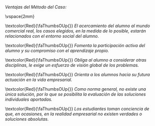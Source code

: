 
*Ventajas del Método del Caso:*
      
\vspace{2mm}

\textcolor{Red}{\faThumbsOUp{}} *El acercamiento del alumno al mundo comercial real, los casos elegidos, en la medida de lo posible, estarán relacionados con el entorno social del alumno.*

\textcolor{Red}{\faThumbsOUp{}} *Fomenta la participación activa del alumno y su compromiso con el aprendizaje propio.*

\textcolor{Red}{\faThumbsOUp{}} *Obliga al alumno a considerar otras disciplinas, le exige un esfuerzo de visión global de los problemas.* 

\textcolor{Red}{\faThumbsOUp{}} *Orienta a los alumnos hacia su futura actuación en la vida empresarial.* 

\textcolor{Red}{\faThumbsOUp{}} *Como norma general, no existe una única solución, por lo que se posibilita la evaluación de las soluciones individuales aportadas.*

\textcolor{Red}{\faThumbsOUp{}} *Los estudiantes toman conciencia de que, en ocasiones, en la realidad empresarial no existen verdades o soluciones absolutas.*
